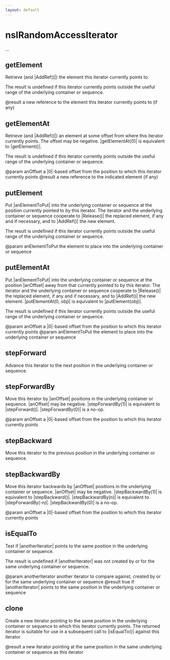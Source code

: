 ```yaml
---
layout: default
---
```


# nsIRandomAccessIterator #

...


## getElement ##

Retrieve (and |AddRef()|) the element this iterator currently points to.

The result is undefined if this iterator currently points outside the
useful range of the underlying container or sequence.

@result a new reference to the element this iterator currently points to (if any)


## getElementAt ##

Retrieve (and |AddRef()|) an element at some offset from where this iterator currently points.
The offset may be negative.  |getElementAt(0)| is equivalent to |getElement()|.

The result is undefined if this iterator currently points outside the
useful range of the underlying container or sequence.

@param anOffset a |0|-based offset from the position to which this iterator currently points
@result a new reference to the indicated element (if any)


## putElement ##

Put |anElementToPut| into the underlying container or sequence at the position currently pointed to by this iterator.
The iterator and the underlying container or sequence cooperate to |Release()|
the replaced element, if any and if necessary, and to |AddRef()| the new element.

The result is undefined if this iterator currently points outside the
useful range of the underlying container or sequence.

@param anElementToPut the element to place into the underlying container or sequence


## putElementAt ##

Put |anElementToPut| into the underlying container or sequence at the position |anOffset| away from that currently pointed to by this iterator.
The iterator and the underlying container or sequence cooperate to |Release()|
the replaced element, if any and if necessary, and to |AddRef()| the new element.
|putElementAt(0, obj)| is equivalent to |putElement(obj)|.

The result is undefined if this iterator currently points outside the
useful range of the underlying container or sequence.

@param anOffset a |0|-based offset from the position to which this iterator currently points
@param anElementToPut the element to place into the underlying container or sequence


## stepForward ##

Advance this iterator to the next position in the underlying container or sequence.


## stepForwardBy ##

Move this iterator by |anOffset| positions in the underlying container or sequence.
|anOffset| may be negative.  |stepForwardBy(1)| is equivalent to |stepForward()|.
|stepForwardBy(0)| is a no-op.

@param anOffset a |0|-based offset from the position to which this iterator currently points


## stepBackward ##

Move this iterator to the previous position in the underlying container or sequence.


## stepBackwardBy ##

Move this iterator backwards by |anOffset| positions in the underlying container or sequence.
|anOffset| may be negative.  |stepBackwardBy(1)| is equivalent to |stepBackward()|.
|stepBackwardBy(n)| is equivalent to |stepForwardBy(-n)|.  |stepBackwardBy(0)| is a no-op.

@param anOffset a |0|-based offset from the position to which this iterator currently points


## isEqualTo ##

Test if |anotherIterator| points to the same position in the underlying container or sequence.

The result is undefined if |anotherIterator| was not created by or for the same underlying container or sequence.

@param anotherIterator another iterator to compare against, created by or for the same underlying container or sequence
@result true if |anotherIterator| points to the same position in the underlying container or sequence


## clone ##

Create a new iterator pointing to the same position in the underlying container or sequence to which this iterator currently points.
The returned iterator is suitable for use in a subsequent call to |isEqualTo()| against this iterator.

@result a new iterator pointing at the same position in the same underlying container or sequence as this iterator

